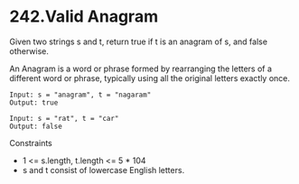 # 242.Valid Anagram
Given two strings s and t, return true if t is an anagram of s, and false otherwise.

An Anagram is a word or phrase formed by rearranging the letters of a different word or phrase, typically using all the original letters exactly once.

```text
Input: s = "anagram", t = "nagaram"
Output: true
```

```text
Input: s = "rat", t = "car"
Output: false
```

Constraints
* 1 <= s.length, t.length <= 5 * 104
* s and t consist of lowercase English letters.
